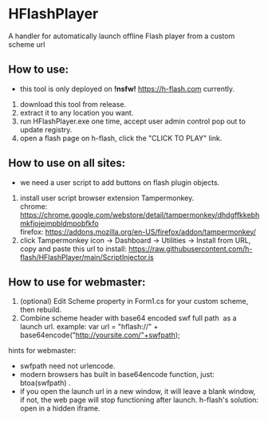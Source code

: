 # HFlashPlayer

A handler for automatically launch offline Flash player from a custom scheme url


## How to use:

* this tool is only deployed on __!nsfw!__ https://h-flash.com currently.

1. download this tool from release.
2. extract it to any location you want.
3. run HFlashPlayer.exe one time, accept user admin control pop out to update registry.
4. open a flash page on h-flash, click the "CLICK TO PLAY" link.

## How to use on all sites:

* we need a user script to add buttons on flash plugin objects.

1. install user script browser extension Tampermonkey.  
   chrome: https://chrome.google.com/webstore/detail/tampermonkey/dhdgffkkebhmkfjojejmpbldmpobfkfo  
   firefox: https://addons.mozilla.org/en-US/firefox/addon/tampermonkey/   
2. click Tampermonkey icon -> Dashboard -> Utilities -> Install from URL, copy and paste this url to install: https://raw.githubusercontent.com/h-flash/HFlashPlayer/main/ScriptInjector.js

## How to use for webmaster:

1. (optional) Edit Scheme property in Form1.cs for your custom scheme, then rebuild.
2. Combine scheme header with base64 encoded swf full path  as a launch url.
example: var url = "hflash://" + base64encode("http://yoursite.com/"+swfpath);

hints for webmaster:
* swfpath need not urlencode.
* modern browsers has built in base64encode function, just: btoa(swfpath) .
* if you open the launch url in a new window, it will leave a blank window, if not, the web page will stop functioning after launch. h-flash's solution: open in a hidden iframe.

